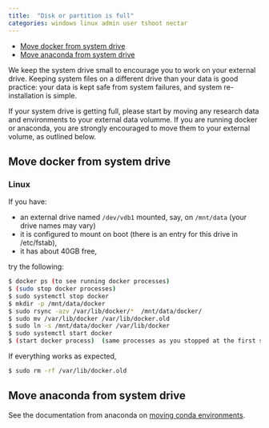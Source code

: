 ```yaml
---
title:  "Disk or partition is full"
categories: windows linux admin user tshoot nectar
---
```




  -  [ Move docker from system drive](#move-docker-from-system-drive)
  -  [ Move anaconda from system drive](#move-anaconda-from-system-drive)

We keep the system drive small to encourage you to work on your external drive.
Keeping system files on a different drive than your data is good practice:  your
data is kept safe from system failures, and system re-installation is simple.

If your system drive is getting full, please start by moving any research data and
environments to your external data volumme.
If you are running docker or anaconda, you are strongly encouraged to move them to your external volume, as outlined below.


   

## Move docker from system drive

### Linux

If you have:

* an external drive named `/dev/vdb1` mounted, say, on `/mnt/data`  (your drive names may vary)
* it is configured to mount on boot (there is an entry for this drive in /etc/fstab),  
* it has about 40GB free, 

try the following:

```bash 
$ docker ps (to see running docker processes)
$ (sudo stop docker processes)
$ sudo systemctl stop docker
$ mkdir -p /mnt/data/docker
$ sudo rsync -azv /var/lib/docker/*  /mnt/data/docker/
$ sudo mv /var/lib/docker /var/lib/docker.old
$ sudo ln -s /mnt/data/docker /var/lib/docker
$ sudo systemctl start docker
$ (start docker process)  (same processes as you stopped at the first step)
```

If everything works as expected, 

``` bash
$ sudo rm -rf /var/lib/docker.old
```


   

## Move anaconda from system drive

See the documentation from anaconda on [moving conda environments](https://www.anaconda.com/blog/moving-conda-environments).

